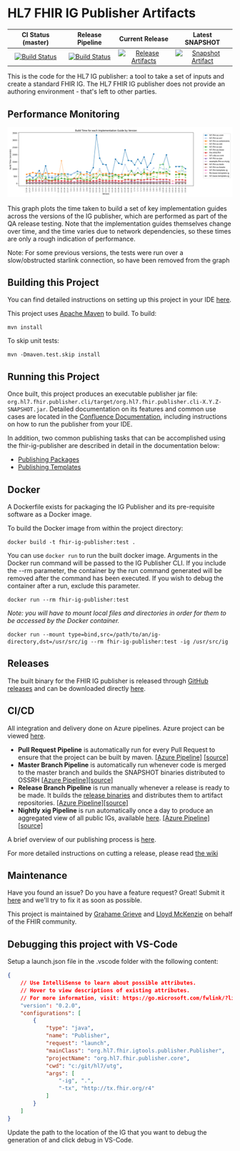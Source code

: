 <!---
 ____________________
|                    |
|  N  O  T  I  C  E  |
|____________________|

Please maintain this README.md as a linkable document, as other documentation may link back to it. The following sections should appear consistently in all updates to this document to maintain linkability:

## Building this Project
## Running this Project
## Releases
## CI/CD
## Maintenance

--->

# HL7 FHIR IG Publisher Artifacts

| CI Status (master) | Release Pipeline | Current Release | Latest SNAPSHOT |
| :---: | :---: | :---: | :---: |
| [![Build Status][Badge-AzureMasterPipeline]][Link-AzureMasterPipeline] | [![Build Status][Badge-AzureReleasePipeline]][Link-AzureReleasePipeline] | [![Release Artifacts][Badge-SonatypeReleases]][Link-GithubZipRelease] | [![Snapshot Artifact][Badge-SonatypeSnapshots]][Link-SonatypeSnapshots] |

This is the code for the HL7 IG publisher: a tool to take a set of inputs
and create a standard FHIR IG. The HL7 FHIR IG publisher does not provide 
an authoring environment - that's left to other parties.

## Performance Monitoring

![Performance Tracking](plot-ig-builder-auto.png)

This graph plots the time taken to build a set of key implementation guides across
the versions of the IG publisher, which are performed as part of the QA release testing. 
Note that the implementation guides themselves change over time, and the time varies due to network 
dependencies, so these times are only a rough indication of performance.

Note: For some previous versions, the tests were run over a slow/obstructed starlink connection, so
have been removed from the graph

## Building this Project

You can find detailed instructions on setting up this project in your IDE [here](https://hl7.github.io/docs/ig_publisher/getting-started).

This project uses [Apache Maven][Link-Maven] to build. To build:

```shell
mvn install
```

To skip unit tests:

```shell
mvn -Dmaven.test.skip install
```

## Running this Project

Once built, this project produces an executable publisher jar file: `org.hl7.fhir.publisher.cli/target/org.hl7.fhir.publisher.cli-X.Y.Z-SNAPSHOT.jar`. Detailed documentation on its features and common use cases are located in the [Confluence Documentation](https://confluence.hl7.org/display/FHIR/IG+Publisher+Documentation), including instructions on how to run the publisher from your IDE.

In addition, two common publishing tasks that can be accomplished using the fhir-ig-publisher are described in detail in the documentation below:

* [Publishing Packages](https://hl7.github.io/docs/ig_publisher/publishing-packages)
* [Publishing Templates](https://hl7.github.io/docs/ig_publisher/publishing-templates)

## Docker

A Dockerfile exists for packaging the IG Publisher and its pre-requisite software as a Docker image.

To build the Docker image from within the project directory:

```shell
docker build -t fhir-ig-publisher:test .
```

You can use `docker run` to run the built docker image. Arguments in the Docker run command will be passed to the 
IG Publisher CLI. If you include the --rm parameter, the container by the run command generated will be removed after 
the command has been executed. If you wish to debug the container after a run, exclude this parameter.

```shell
docker run --rm fhir-ig-publisher:test
```

*Note: you will have to mount local files and directories in order for them to be accessed by the Docker container.*

```shell
docker run --mount type=bind,src=/path/to/an/ig-directory,dst=/usr/src/ig --rm fhir-ig-publisher:test -ig /usr/src/ig
```



## Releases

The built binary for the FHIR IG publisher is released through [GitHub releases][Link-GithubReleases] and can be downloaded directly [here][Link-GithubZipRelease].

## CI/CD

All integration and delivery done on Azure pipelines. Azure project can be viewed [here][Link-AzureProject].

* **Pull Request Pipeline** is automatically run for every Pull Request to ensure that the project can be built by maven. [[Azure Pipeline]][Link-AzurePullRequestPipeline] [[source]](pull-request-pipeline.yml)
* **Master Branch Pipeline** is automatically run whenever code is merged to the master branch and builds the SNAPSHOT binaries distributed to OSSRH [[Azure Pipeline]][Link-AzureMasterPipeline][[source]](master-branch-pipeline.yml)
* **Release Branch Pipeline** is run manually whenever a release is ready to be made. It builds the [release binaries](#releases) and distributes them to artifact repositories. [[Azure Pipeline]][Link-AzureReleasePipeline][[source]](release-branch-pipeline.yml)
* **Nightly xig Pipeline** is run automatically once a day to produce an aggregated view of all public IGs, available [here][Link-XigStatsOutput]. [[Azure Pipeline]][Link-AzureXigPipeline][[source]](nightly-xig-pipeline.yml)


A brief overview of our publishing process is [here][Link-Publishing].

For more detailed instructions on cutting a release, please read [the wiki][Link-PublishingRelease]

## Maintenance

Have you found an issue? Do you have a feature request? Great! Submit it [here][Link-GithubIssues] and we'll try to fix it as soon as possible.

This project is maintained by [Grahame Grieve][Link-grahameGithub] and [Lloyd McKenzie][Link-lloydmckenzie] on behalf of the FHIR community.


[Link-AzureMasterPipeline]: https://dev.azure.com/fhir-pipelines/ig-publisher/_build/latest?definitionId=33&branchName=master
[Link-AzureReleasePipeline]: https://dev.azure.com/fhir-pipelines/ig-publisher/_build/latest?definitionId=34&branchName=master
[Link-AzurePullRequestPipeline]: https://dev.azure.com/fhir-pipelines/ig-publisher/_build?definitionId=32
[Link-AzureXigPipeline]: https://dev.azure.com/fhir-pipelines/ig-publisher/_build?definitionId=48
[Link-XigStatsOutput]: https://fhir.org/guides/stats/
[Link-GithubIssues]: https://github.com/HL7/fhir-ig-publisher/issues
[Link-GithubReleases]: https://github.com/HL7/fhir-ig-publisher/releases
[Link-GithubZipRelease]: https://github.com/HL7/fhir-ig-publisher/releases/latest/download/publisher.jar "Sonatype Releases"
[Link-SonatypeSnapshots]: https://oss.sonatype.org/service/local/artifact/maven/redirect?r=snapshots&g=org.hl7.fhir.publisher&a=org.hl7.fhir.publisher.cli&v=LATEST "Sonatype Snapshots"
[Link-AzureProject]: https://dev.azure.com/fhir-pipelines/ig-publisher
[Link-Maven]: http://maven.apache.org

[Link-PublishingRelease]: https://hl7.github.io/docs/ci-cd-building-release
[Link-Publishing]: https://hl7.github.io/docs/ci-cd-publishing-binaries

[Link-grahameGithub]: https://github.com/grahamegrieve
[Link-lloydmckenzie]: https://github.com/lmckenzi

[Badge-AzureMasterPipeline]: https://dev.azure.com/fhir-pipelines/ig-publisher/_apis/build/status/Master%20Branch%20Pipeline?branchName=master
[Badge-AzureReleasePipeline]: https://dev.azure.com/fhir-pipelines/ig-publisher/_apis/build/status/Release%20Branch%20Pipeline?branchName=master
[Badge-SonatypeReleases]: https://img.shields.io/nexus/r/https/oss.sonatype.org/org.hl7.fhir.publisher/org.hl7.fhir.publisher.svg "Sonatype Releases"
[Badge-SonatypeSnapshots]: https://img.shields.io/nexus/s/https/oss.sonatype.org/org.hl7.fhir.publisher/org.hl7.fhir.publisher.svg "Sonatype Snapshots"

## Debugging this project with VS-Code
Setup a launch.json file in the .vscode folder with the following content:
``` json
{
    // Use IntelliSense to learn about possible attributes.
    // Hover to view descriptions of existing attributes.
    // For more information, visit: https://go.microsoft.com/fwlink/?linkid=830387
    "version": "0.2.0",
    "configurations": [
        {
            "type": "java",
            "name": "Publisher",
            "request": "launch",
            "mainClass": "org.hl7.fhir.igtools.publisher.Publisher",
            "projectName": "org.hl7.fhir.publisher.core",
            "cwd": "c:/git/hl7/utg",
            "args": [
                "-ig", ".",
                "-tx", "http://tx.fhir.org/r4"
            ]
        }
    ]
}
```
Update the path to the location of the IG that you want to debug the generation of
and click debug in VS-Code.
